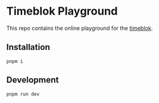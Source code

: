 # Timeblok Playground

This repo contains the online playground for the [timeblok](https://github.com/JettChenT/timeblok).

## Installation
`pnpm i`

## Development
`pnpm run dev`